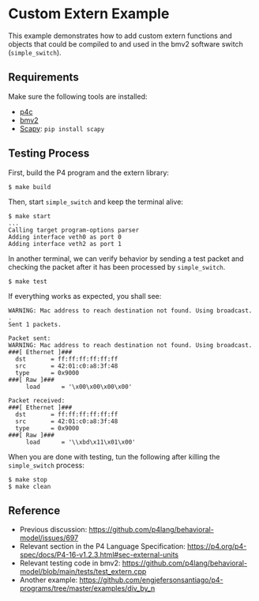 # Custom Extern Example

This example demonstrates how to add custom extern functions and objects that could be compiled to and used in the bmv2 software switch (`simple_switch`).

## Requirements

Make sure the following tools are installed:
- [p4c](https://github.com/p4lang/p4c)
- [bmv2](https://github.com/p4lang/behavioral-model)
- [Scapy](https://scapy.readthedocs.io/en/latest/index.html): `pip install scapy`

## Testing Process

First, build the P4 program and the extern library:
```console
$ make build
```

Then, start `simple_switch` and keep the terminal alive:
```console
$ make start
...
Calling target program-options parser
Adding interface veth0 as port 0
Adding interface veth2 as port 1
```

In another terminal, we can verify behavior by sending a test packet and checking the packet after it has been processed by `simple_switch`.
```console
$ make test
```

If everything works as expected, you shall see:
```console
WARNING: Mac address to reach destination not found. Using broadcast.
.
Sent 1 packets.

Packet sent:
WARNING: Mac address to reach destination not found. Using broadcast.
###[ Ethernet ]### 
  dst       = ff:ff:ff:ff:ff:ff
  src       = 42:01:c0:a8:3f:48
  type      = 0x9000
###[ Raw ]### 
     load      = '\x00\x00\x00\x00'

Packet received:
###[ Ethernet ]### 
  dst       = ff:ff:ff:ff:ff:ff
  src       = 42:01:c0:a8:3f:48
  type      = 0x9000
###[ Raw ]### 
     load      = '\\xbd\x11\x01\x00'
```

When you are done with testing, tun the following after killing the `simple_switch` process:
```console
$ make stop
$ make clean
```

## Reference

- Previous discussion: https://github.com/p4lang/behavioral-model/issues/697
- Relevant section in the P4 Language Specification: https://p4.org/p4-spec/docs/P4-16-v1.2.3.html#sec-external-units
- Relevant testing code in bmv2: https://github.com/p4lang/behavioral-model/blob/main/tests/test_extern.cpp
- Another example: https://github.com/engjefersonsantiago/p4-programs/tree/master/examples/div_by_n
